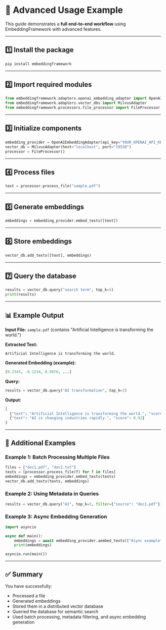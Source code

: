 # 🚀 Advanced Usage Example

This guide demonstrates a **full end-to-end workflow** using EmbeddingFramework with advanced features.

---

## 1️⃣ Install the package
```bash
pip install embeddingframework
```

---

## 2️⃣ Import required modules
```python
from embeddingframework.adapters.openai_embedding_adapter import OpenAIEmbeddingAdapter
from embeddingframework.adapters.vector_dbs import MilvusAdapter
from embeddingframework.processors.file_processor import FileProcessor
```

---

## 3️⃣ Initialize components
```python
embedding_provider = OpenAIEmbeddingAdapter(api_key="YOUR_OPENAI_API_KEY")
vector_db = MilvusAdapter(host="localhost", port="19530")
processor = FileProcessor()
```

---

## 4️⃣ Process files
```python
text = processor.process_file("sample.pdf")
```

---

## 5️⃣ Generate embeddings
```python
embeddings = embedding_provider.embed_texts([text])
```

---

## 6️⃣ Store embeddings
```python
vector_db.add_texts([text], embeddings)
```

---

## 7️⃣ Query the database
```python
results = vector_db.query("search term", top_k=5)
print(results)
```

---

## 📊 Example Output

**Input File:** `sample.pdf` (contains "Artificial Intelligence is transforming the world.")

**Extracted Text:**
```
Artificial Intelligence is transforming the world.
```

**Generated Embedding (example):**
```python
[0.2345, -0.1234, 0.9876, ...]
```

**Query:**
```python
results = vector_db.query("AI transformation", top_k=2)
```

**Output:**
```python
[
  {"text": "Artificial Intelligence is transforming the world.", "score": 0.98},
  {"text": "AI is changing industries rapidly.", "score": 0.92}
]
```

---

## 🧩 Additional Examples

### Example 1: Batch Processing Multiple Files
```python
files = ["doc1.pdf", "doc2.txt"]
texts = [processor.process_file(f) for f in files]
embeddings = embedding_provider.embed_texts(texts)
vector_db.add_texts(texts, embeddings)
```

### Example 2: Using Metadata in Queries
```python
results = vector_db.query("AI", top_k=3, filter={"source": "doc1.pdf"})
```

### Example 3: Async Embedding Generation
```python
import asyncio

async def main():
    embeddings = await embedding_provider.aembed_texts(["Async example"])
    print(embeddings)

asyncio.run(main())
```

---

## ✅ Summary
You have successfully:
- Processed a file
- Generated embeddings
- Stored them in a distributed vector database
- Queried the database for semantic search
- Used batch processing, metadata filtering, and async embedding generation
